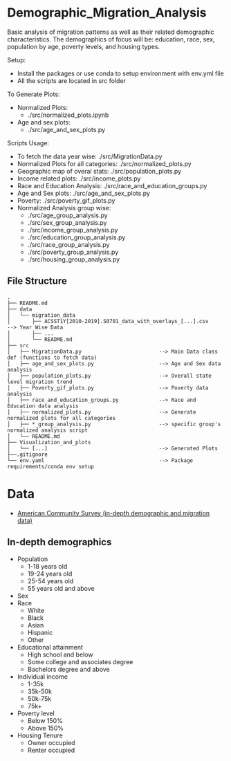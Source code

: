# Demographic_Migration_Analysis
Basic analysis of migration patterns as well as their related demographic characteristics. The demographics of focus will be: education, race, sex, population by age, poverty levels, and housing types.

Setup: 
- Install the packages or use conda to setup environment with env.yml file 
- All the scripts are located in src folder 

To Generate Plots:
- Normalized Plots: 
  - ./src/normalized_plots.ipynb
- Age and sex plots:
  - ./src/age_and_sex_plots.py 


Scripts Usage:
- To fetch the data year wise: ./src/MigrationData.py
- Normalized Plots for all categories: ./src/normalized_plots.py
- Geographic map of overal stats: ./src/population_plots.py
- Income related plots: ./src/income_plots.py 
- Race and Education Analysis: ./src/race_and_education_groups.py
- Age and Sex plots: ./src/age_and_sex_plots.py
- Poverty: ./src/poverty_gif_plots.py 
- Normalized Analysis group wise: 
  - ./src/age_group_analysis.py
  - ./src/sex_group_analysis.py
  - ./src/income_group_analysis.py
  - ./src/education_group_analysis.py
  - ./src/race_group_analysis.py
  - ./src/poverty_group_analysis.py
  - ./src/housing_group_analysis.py

## File Structure
```
.
├── README.md
├── data
│   └── migration_data
│       ├── ACSST1Y[2010-2019].S0701_data_with_overlays_[...].csv       --> Year Wise Data 
│       ├── ...
│       └── README.md
├── src
│   ├── MigrationData.py                         --> Main Data class def (functions to fetch data)
│   ├── age_and_sex_plots.py                     --> Age and Sex data analysis
│   ├── population_plots.py                      --> Overall state level migration trend 
│   ├── Poverty_gif_plots.py                     --> Poverty data analysis
│   ├── race_and_education_groups.py             --> Race and Education data analysis 
│   ├── normalized_plots.py                      --> Generate normalized plots for all categories
│   ├── *_group_analysis.py                      --> specific group's normalized analysis script
│   └── README.md
├── Visualization_and_plots
│   └── [...]                                    --> Generated Plots 
├──.gitignore
└── env.yaml                                     --> Package requirements/conda env setup 
```

# Data
- [American Community Survey (in-depth demographic and migration data)](https://data.census.gov/cedsci/table?t=International%20and%20Domestic%20Migration%3APopulation%20Change%20and%20Components&g=0100000US%240400000&tid=ACSST1Y2019.S0701)

## In-depth demographics
- Population
  - 1-18 years old
  - 19-24 years old
  - 25-54 years old
  - 55 years old and above
- Sex
- Race
  - White
  - Black
  - Asian
  - Hispanic
  - Other
- Educational attainment
  - High school and below
  - Some college and associates degree
  - Bachelors degree and above
- Individual income
  - 1-35k
  - 35k-50k
  - 50k-75k
  - 75k+
- Poverty level
  - Below 150%
  - Above 150%
- Housing Tenure
  - Owner occupied
  - Renter occupied

